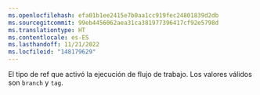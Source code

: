 ```yaml
---
ms.openlocfilehash: efa01b1ee2415e7b0aa1cc919fec24801839d2db
ms.sourcegitcommit: 99eb4456062aea31ca381977396417cf92e5798d
ms.translationtype: HT
ms.contentlocale: es-ES
ms.lasthandoff: 11/21/2022
ms.locfileid: "148179629"
---
```

El tipo de ref que activó la ejecución de flujo de trabajo. Los valores válidos son `branch` y `tag`.